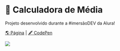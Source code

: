 # 🔢  Calculadora de Média


Projeto desenvolvido durante a #imersãoDEV da Alura!

[🌎 Página](https://andressadacosta.github.io/calculadora-de-media/)  |  [🖋 CodePen](https://codepen.io/andressadacosta/full/NWwZmop)

<img src="https://github.com/AndressaDaCosta/calculadora-de-media/blob/main/img/Captura%20de%20Tela%202022-04-01%20a%CC%80s%2018.10.54.png?raw=true">

